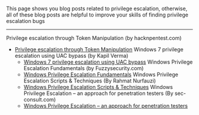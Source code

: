 This page shows you blog posts related to privilege escalation, otherwise, all of these blog posts are helpful to improve your skills of finding privilege escalation bugs

------------------------------------------------------------------------------




Privilege escalation through Token Manipulation (by hacknpentest.com)
* [Privilege escalation through Token Manipulation](https://hacknpentest.com/privilege-escalation-through-token-manipulation/)
  Windows 7 privilege escalation using UAC bypass (by Kapil Verma)
   * [Windows 7 privilege escalation using UAC bypass](https://medium.com/@kapilvermarbl/windows-7-privilege-escalation-using-uac-bypass-b08f5523b7de)
   Windows Privilege Escalation Fundamentals (by Fuzzysecurity.com)
   * [Windows Privilege Escalation Fundamentals](https://www.fuzzysecurity.com/tutorials/16.html)
   Windows Privilege Escalation Scripts & Techniques (By Rahmat Nurfauzi)
   * [Windows Privilege Escalation Scripts & Techniques](https://medium.com/@rahmatnurfauzi/windows-privilege-escalation-scripts-techniques-30fa37bd194)
   Windows Privilege Escalation – an approach for penetration testers (By sec-consult.com)
   * [Windows Privilege Escalation – an approach for penetration testers](https://sec-consult.com/en/blog/2019/04/windows-privilege-escalation-an-approach-for-penetration-testers/)
